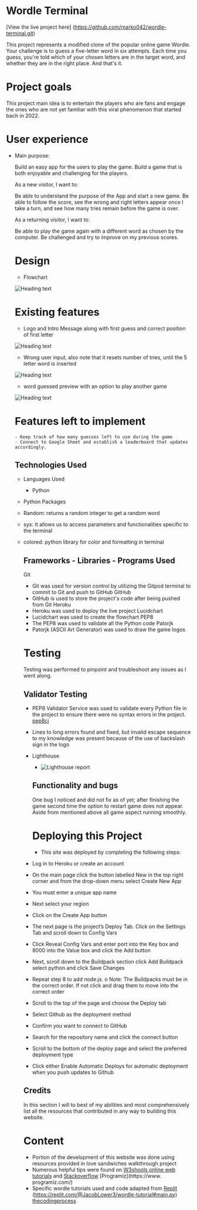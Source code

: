 # Wordle Terminal
[View the live project here] (https://github.com/marko042/wordle-terminal.git)

This project represents a modified clone of the popular online game Wordle.
Your challenge is to guess a five-letter word in six attempts. Each time you guess, you're told which of your chosen letters are in the target word, and whether they are in the right place. And that's it.

# Project goals

 This project main idea is to entertain the players who are fans and engage the ones who are not yet familiar with this viral phenomenon that started bach in 2022.

# User experience

 - Main purpose:

    Build an easy app for the users to play the game.
    Build a game that is both enjoyable and challenging for the players.

    As a new visitor, I want to:

    Be able to understand the purpose of the App and start a new game.
    Be able to follow the score, see the wrong and right letters appear once I take a turn, and see how many tries remain before the game is over.
    

    As a returning visitor, I want to:

    Be able to play the game again with a different word as chosen by the computer.
    Be challenged and try to improve on my previous scores.
    

    # Design

    - Flowchart

    ![Heading text](/assets/images/docs/flow-chart.PNG)

     # Existing features
     
     - Logo and Intro Message along with first guess and correct position of first letter

     ![Heading text](/assets/images/docs/intro-logo1.PNG)




      - Wrong user input, also note that it resets number of tries, until the 5 letter word is inserted

      ![Heading text](/assets/images/docs/wrong-user-input.PNG)
      
    
      - word guessed preview with an option to play another game

      ![Heading text](/assets/images/docs/word-guessed.PNG)

      # Features left to implement
       - Keep track of how many guesses left to use during the game
       - Connect to Google Sheet and establish a leaderboard that updates accordingly.

      ## Technologies Used
      - Languages Used
        - Python

      - Python Packages

   -  Random: returns a random integer to get a random word
   -  sys: It allows us to access parameters and functionalities specific to the terminal
   -  colored: python library for color and formatting in terminal



      ## Frameworks - Libraries - Programs Used

         Git
         - Git was used for version control by utilizing the Gitpod terminal to commit to Git and push to GitHub
         GitHub
         - GitHub is used to store the project's code after being pushed from Git
         Heroku
         - Heroku was used to deploy the live project
         Lucidchart
         - Lucidchart was used to create the flowchart
         PEP8
         - The PEP8 was used to validate all the Python code
         Patorjk
         - Patorjk (ASCII Art Generator) was used to draw the game logos


      # Testing

      Testing was performed to pinpoint and troubleshoot any issues as I went along.

      ## Validator Testing

      - PEP8  Validator Service was used to validate every Python file in the project to ensure there were no syntax errors in the project. [pep8ci](https://pep8ci.herokuapp.com/)
       - Lines to long errors found and fixed, but invalid escape sequence to my knowledge was present because of the use of backslash sign  in the logo

      - Lighthouse
         - ![Lighthouse report](/assets/images/docs/Lighthouse.PNG)

         ## Functionality and bugs
         One bug I noticed and did not fix as of yet; after finishing the game second time the option to restart game does not appear.
         Aside from mentioned above all game aspect running smoothly.

         # Deploying this Project

         - This site was deployed by completing the following steps:

      - Log in to Heroku or create an account
      - On the main page click the button labelled New in the top right corner and from the drop-down menu select Create New App
      - You must enter a unique app name
      - Next select your region
      - Click on the Create App button
      - The next page is the project’s Deploy Tab. Click on the Settings Tab and scroll down to Config Vars
      - Click Reveal Config Vars and enter port into the Key box and 8000 into the Value box and click the Add button
      - Next, scroll down to the Buildpack section click Add Buildpack select python and click Save Changes
      - Repeat step 8 to add node.js. o Note: The Buildpacks must be in the correct order. If not click and drag them to move into the correct order
      - Scroll to the top of the page and choose the Deploy tab
      - Select Github as the deployment method
      - Confirm you want to connect to GitHub
      - Search for the repository name and click the connect button
      - Scroll to the bottom of the deploy page and select the preferred deployment type
      - Click either Enable Automatic Deploys for automatic deployment when you push updates to Github


      ## Credits

      In this section I will to best of my abilities and most comprehensively list all the resources that contributed in any way to building this website.
      
      # Content
       - Portion of the development of this website was done using resources provided in love sandwiches walkthrough project
       - Numerous helpful tips were found on [W3shools online web tutorials](https://www.w3schools.com/) and [Stackoverflow](https://stackoverflow.com/) [Programiz](https://www.      programiz.com/)
        - Specific wordle tutorials used and code adapted from [Replit](https://replit.com/@JacobLower3/wordle-tutorial#main.py) (https://replit.com/@JacobLower3/wordle-tutorial#main.py) [thecodingprocess](https://thecodingprocess.hashnode.dev/creating-a-wordle-game-using-python)






